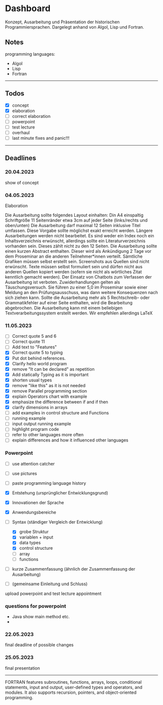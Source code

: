 # Dashboard

Konzept, Ausarbeitung und Präsentation der historischen Programmiersprachen. Dargelegt anhand von Algol, Lisp und Fortran.

## Notes

programming languages:

- Algol
- Lisp
- Fortran

---

## Todos

- [X] concept
- [X] elaboration
- [ ] correct elaboration
- [ ] powerpoint
- [ ] test lecture
- [ ] overhaul
- [ ] last minute fixes and panic!!!

---

## Deadlines

### 20.04.2023

show of concept

### 04.05.2023

Elaboration

Die Ausarbeitung sollte folgendes Layout einhalten:
Din A4
einspaltig
Schriftgröße 11
Seitenränder etwa 3cm auf jeder Seite (links/rechts und oben/unten)
Die Ausarbeitung darf maximal 12 Seiten inklusive Titel umfassen. Diese Vorgabe sollte möglichst exakt erreicht werden. Längere Ausarbeitungen werden nicht bearbeitet.
Es sind weder ein Index noch ein Inhaltsverzeichnis erwünscht, allerdings sollte ein Literaturverzeichnis vorhanden sein. Dieses zählt nicht zu den 12 Seiten.
Die Ausarbeitung sollte einen kurzen Abstract enthalten. Dieser wird als Ankündigung 2 Tage vor dem Proseminar an die anderen Teilnehmer*innen verteilt.
Sämtliche Grafiken müssen selbst erstellt sein. Screenshots aus Quellen sind nicht erwünscht.
Texte müssen selbst formuliert sein und dürfen nicht aus anderen Quellen kopiert werden (sofern sie nicht als wörtliches Zitat kenntlich gemacht werden). Der Einsatz von Chatbots zum Verfassen der Ausarbeitung ist verboten. Zuwiderhandlungen gelten als Täuschungsversuch. Sie führen zu einer 5,0 im Proseminar sowie einer Meldung an den Prüfungsausschuss, was dann weitere Konsequenzen nach sich ziehen kann.
Sollte die Ausarbeitung mehr als 5 Rechtschreib- oder Grammatikfehler auf einer Seite enthalten, wird die Bearbeitung abgebrochen.
Die Ausarbeitung kann mit einem beliebigen Textverarbeitungssystem erstellt werden. Wir empfehlen allerdings LaTeX

### 11.05.2023

- [ ] Correct quote 5 and 6
- [ ] Correct quote 11
- [ ] Add text to "Features"
- [X] Correct quote 5 to typing
- [X] Put dot behind references.
- [X] Clarify hello world program
- [X] remove "It can be declared" as repetition
- [X] Add statically Typing as it is important
- [X] shorten usual types
- [X] remove "like this" as it is not needed
- [X] remove Parallel programming section
- [X] explain Operators chart with example
- [X] emphasize the difference between if and if then
- [X] clarify dimensions in arrays
- [ ] add examples in control structure and Functions
- [ ] running example
- [ ] input output running example
- [ ] highlight program code
- [ ] refer to other languages more often
- [ ] explain differences and how it influenced other languages

### Powerpoint

- [ ] use attention catcher
- [ ] use pictures
- [ ] paste programming language history

- [X] Entstehung (ursprünglicher Entwicklungsgrund)
- [X] Innovationen der Sprache
- [X] Anwendungsbereiche
- [ ] Syntax (ständiger Vergleich der Entwicklung)
  - [X] grobe Struktur
  - [X] variablen + input
  - [X] data types
  - [X] control structure
  - [ ] array
  - [ ] functions
- [ ] kurze Zusammenfassung (ähnlich der Zusammenfassung der Ausarbeitung)
- [ ] (gemeinsame Einleitung und Schluss)

upload powerpoint and test lecture appointment

### questions for powerpoint

* Java show main method etc.
* 

### 22.05.2023

final deadline of possible changes

### 25.05.2023

final presentation

---
FORTRAN features subroutines, functions, arrays, loops, conditional statements, input and output, user-defined types and operators, and modules. It also supports recursion, pointers, and object-oriented programming.
